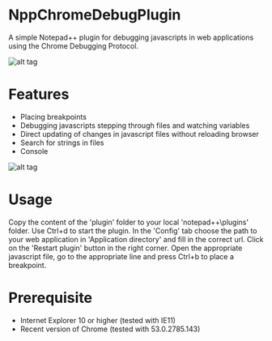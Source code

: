 NppChromeDebugPlugin
====================
A simple Notepad++ plugin for debugging javascripts in web applications using the Chrome Debugging Protocol.

![alt tag](https://github.com/jdubbeldam/NppChomeDebugPlugin/blob/master/images/overview.png)

Features
========

* Placing breakpoints
* Debugging javascripts stepping through files and watching variables 
* Direct updating of changes in javascript files without reloading browser
* Search for strings in files
* Console

![alt tag](https://github.com/jdubbeldam/NppChomeDebugPlugin/blob/master/images/console.png)

Usage
=====

Copy the content of the 'plugin' folder to your local 'notepad++\plugins\' folder.
Use Ctrl+d to start the plugin. In the 'Config' tab choose the path to your web application
in 'Application directory' and fill in the correct url. Click on the 'Restart plugin'
button in the right corner. Open the appropriate javascript file, go to the appropriate line and press Ctrl+b to place a
breakpoint.

Prerequisite
============

* Internet Explorer 10 or higher (tested with IE11)
* Recent version of Chrome (tested with 53.0.2785.143)
